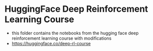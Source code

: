 # HuggingFace Deep Reinforcement Learning Course
* this folder contains the notebooks from the hugging face deep reinforcement learning course with modifications
* https://huggingface.co/deep-rl-course
